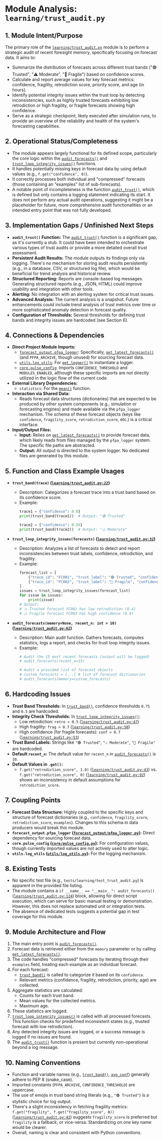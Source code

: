# Module Analysis: `learning/trust_audit.py`

## 1. Module Intent/Purpose

The primary role of the [`learning/trust_audit.py`](learning/trust_audit.py:1) module is to perform a strategic audit of recent foresight memory, specifically focusing on forecast data. It aims to:

*   Summarize the distribution of forecasts across different trust bands ("🟢 Trusted", "⚠️ Moderate", "🔴 Fragile") based on confidence scores.
*   Calculate and report average values for key forecast metrics: confidence, fragility, retrodiction score, priority score, and age (in hours).
*   Identify potential integrity issues within the trust loop by detecting inconsistencies, such as highly trusted forecasts exhibiting low retrodiction or high fragility, or fragile forecasts showing high confidence.
*   Serve as a strategic checkpoint, likely executed after simulation runs, to provide an overview of the reliability and health of the system's forecasting capabilities.

## 2. Operational Status/Completeness

*   The module appears largely functional for its defined scope, particularly the core logic within the [`audit_forecasts()`](learning/trust_audit.py:62) and [`trust_loop_integrity_issues()`](learning/trust_audit.py:32) functions.
*   It handles potentially missing keys in forecast data by using default values (e.g., `f.get("confidence", 0)`).
*   It correctly processes both individual and "compressed" forecasts (those containing an "examples" list of sub-forecasts).
*   A notable point of incompleteness is the function [`audit_trust()`](learning/trust_audit.py:58), which is defined but only contains a logging statement indicating its start. It does not perform any actual audit operations, suggesting it might be a placeholder for future, more comprehensive audit functionalities or an intended entry point that was not fully developed.

## 3. Implementation Gaps / Unfinished Next Steps

*   **`audit_trust()` Function:** The [`audit_trust()`](learning/trust_audit.py:58) function is a significant gap, as it's currently a stub. It could have been intended to orchestrate various types of trust audits or provide a more detailed overall trust assessment.
*   **Persistent Audit Results:** The module outputs its findings only via logging. There's no mechanism for storing audit results persistently (e.g., in a database, CSV, or structured log file), which would be beneficial for trend analysis and historical review.
*   **Structured Reporting:** Reports are console-based log messages. Generating structured reports (e.g., JSON, HTML) could improve usability and integration with other tools.
*   **Alerting:** No integration with an alerting system for critical trust issues.
*   **Advanced Analysis:** The current analysis is a snapshot. Future enhancements could include trend analysis of trust metrics over time or more sophisticated anomaly detection in forecast quality.
*   **Configuration of Thresholds:** Several thresholds for defining trust bands and integrity issues are hardcoded (see Section 6).

## 4. Connections & Dependencies

*   **Direct Project Module Imports:**
    *   [`forecast_output.pfpa_logger`](forecast_output/pfpa_logger.py:1): Specifically, [`get_latest_forecasts()`](forecast_output/pfpa_logger.py:1) (and `PFPA_ARCHIVE`, though unused) for sourcing forecast data.
    *   [`utils.log_utils`](utils/log_utils.py:1): For [`get_logger()`](utils/log_utils.py:1) to instantiate a logger.
    *   [`core.pulse_config`](core/pulse_config.py:1): Imports `CONFIDENCE_THRESHOLD` and `MODULES_ENABLED`, although these specific imports are not directly utilized in the logic flow of the current code.
*   **External Library Dependencies:**
    *   `statistics`: For the [`mean()`](https://docs.python.org/3/library/statistics.html#statistics.mean) function.
*   **Interaction via Shared Data:**
    *   Reads forecast data structures (dictionaries) that are expected to be produced by other system components (e.g., simulation or forecasting engines) and made available via the `pfpa_logger` mechanism. The schema of these forecast objects (keys like `confidence`, `fragility_score`, `retrodiction_score`, etc.) is a critical interface.
*   **Input/Output Files:**
    *   **Input:** Relies on [`get_latest_forecasts()`](forecast_output/pfpa_logger.py:1) to provide forecast data, which likely reads from files managed by the `pfpa_logger` system. The specific file paths are abstracted.
    *   **Output:** All output is directed to the system logger. No dedicated files are generated by this module.

## 5. Function and Class Example Usages

*   **`trust_band(trace)` ([`learning/trust_audit.py:22`](learning/trust_audit.py:22))**
    *   Description: Categorizes a forecast trace into a trust band based on its confidence score.
    *   Example:
        ```python
        trace1 = {"confidence": 0.8}
        print(trust_band(trace1))  # Output: "🟢 Trusted"

        trace2 = {"confidence": 0.55}
        print(trust_band(trace2))  # Output: "⚠️ Moderate"
        ```

*   **`trust_loop_integrity_issues(forecasts)` ([`learning/trust_audit.py:32`](learning/trust_audit.py:32))**
    *   Description: Analyzes a list of forecasts to detect and report inconsistencies between trust labels, confidence, retrodiction, and fragility.
    *   Example:
        ```python
        forecast_list = [
            {"trace_id": "FC001", "trust_label": "🟢 Trusted", "confidence": 0.9, "retrodiction_score": 0.4, "fragility": 0.1},
            {"trace_id": "FC002", "trust_label": "🔴 Fragile", "confidence": 0.8, "retrodiction_score": 0.9, "fragility": 0.2}
        ]
        issues = trust_loop_integrity_issues(forecast_list)
        for issue in issues:
            print(issue)
        # Output:
        # ⚠️ Trusted forecast FC001 has low retrodiction (0.4)
        # ⚠️ Fragile forecast FC002 has high confidence (0.8)
        ```

*   **`audit_forecasts(memory=None, recent_n: int = 10)` ([`learning/trust_audit.py:62`](learning/trust_audit.py:62))**
    *   Description: Main audit function. Gathers forecasts, computes statistics, logs a report, and checks for trust loop integrity issues.
    *   Example:
        ```python
        # Audit the 15 most recent forecasts (output will be logged)
        # audit_forecasts(recent_n=15)

        # Audit a provided list of forecast objects
        # custom_forecasts = [...] # list of forecast dictionaries
        # audit_forecasts(memory=custom_forecasts)
        ```

## 6. Hardcoding Issues

*   **Trust Band Thresholds:** In [`trust_band()`](learning/trust_audit.py:22), confidence thresholds `0.75` and `0.5` are hardcoded.
*   **Integrity Check Thresholds:** In [`trust_loop_integrity_issues()`](learning/trust_audit.py:32):
    *   Low retrodiction: `retro < 0.5` ([`learning/trust_audit.py:47`](learning/trust_audit.py:47))
    *   High fragility: `frag > 0.7` ([`learning/trust_audit.py:50`](learning/trust_audit.py:50))
    *   High confidence (for fragile forecasts): `conf > 0.7` ([`learning/trust_audit.py:53`](learning/trust_audit.py:53))
*   **Trust Band Labels:** Strings like `"🟢 Trusted"`, `"⚠️ Moderate"`, `"🔴 Fragile"` are hardcoded.
*   **Default `recent_n`:** The default value for `recent_n` in [`audit_forecasts()`](learning/trust_audit.py:62) is `10`.
*   **Default Values in `.get()`:**
    *   `f.get("retrodiction_score", 1.0)` ([`learning/trust_audit.py:43`](learning/trust_audit.py:43)) vs. `f.get("retrodiction_score", 0)` ([`learning/trust_audit.py:92`](learning/trust_audit.py:92)) shows an inconsistency in default assumptions for `retrodiction_score`.

## 7. Coupling Points

*   **Forecast Data Structure:** Highly coupled to the specific keys and structure of forecast dictionaries (e.g., `confidence`, `fragility_score`, `retrodiction_score`, `examples`). Changes to this schema in data producers would break this module.
*   **`forecast_output.pfpa_logger` ([`forecast_output/pfpa_logger.py`](forecast_output/pfpa_logger.py:1)):** Direct dependency for sourcing forecast data.
*   **`core.pulse_config` ([`core/pulse_config.py`](core/pulse_config.py:1)):** For configuration values, though currently imported values are not actively used to alter logic.
*   **`utils.log_utils` ([`utils/log_utils.py`](utils/log_utils.py:1)):** For the logging mechanism.

## 8. Existing Tests

*   No specific test file (e.g., `tests/learning/test_trust_audit.py`) is apparent in the provided file listing.
*   The module contains a `if __name__ == "__main__": audit_forecasts()` ([`learning/trust_audit.py:124`](learning/trust_audit.py:124)) block, allowing for direct script execution, which can serve for basic manual testing or demonstration. However, this does not replace automated unit or integration tests.
*   The absence of dedicated tests suggests a potential gap in test coverage for this module.

## 9. Module Architecture and Flow

1.  The main entry point is [`audit_forecasts()`](learning/trust_audit.py:62).
2.  Forecast data is retrieved either from the `memory` parameter or by calling [`get_latest_forecasts()`](forecast_output/pfpa_logger.py:1).
3.  The code handles "compressed" forecasts by iterating through their `examples` field, treating each example as an individual forecast.
4.  For each forecast:
    *   [`trust_band()`](learning/trust_audit.py:22) is called to categorize it based on its `confidence`.
    *   Relevant metrics (confidence, fragility, retrodiction, priority, age) are collected.
5.  Aggregate statistics are calculated:
    *   Counts for each trust band.
    *   Mean values for the collected metrics.
    *   Maximum age.
6.  These statistics are logged.
7.  [`trust_loop_integrity_issues()`](learning/trust_audit.py:32) is called with all processed forecasts. This function checks for predefined inconsistent states (e.g., trusted forecast with low retrodiction).
8.  Any detected integrity issues are logged, or a success message is logged if no issues are found.
9.  The [`audit_trust()`](learning/trust_audit.py:58) function is present but currently non-operational beyond a log message.

## 10. Naming Conventions

*   Function and variable names (e.g., [`trust_band()`](learning/trust_audit.py:22), [`avg_conf`](learning/trust_audit.py:100)) generally adhere to PEP 8 (snake_case).
*   Imported constants (`PFPA_ARCHIVE`, `CONFIDENCE_THRESHOLD`) are uppercase.
*   The use of emojis in trust band string literals (e.g., `"🟢 Trusted"`) is a stylistic choice for log output.
*   There's a slight inconsistency in fetching fragility metrics: `f.get("fragility", f.get("fragility_score", 0))` ([`learning/trust_audit.py:42`](learning/trust_audit.py:42)) suggests `fragility_score` is preferred but `fragility` is a fallback, or vice-versa. Standardizing on one key name would be clearer.
*   Overall, naming is clear and consistent with Python conventions.